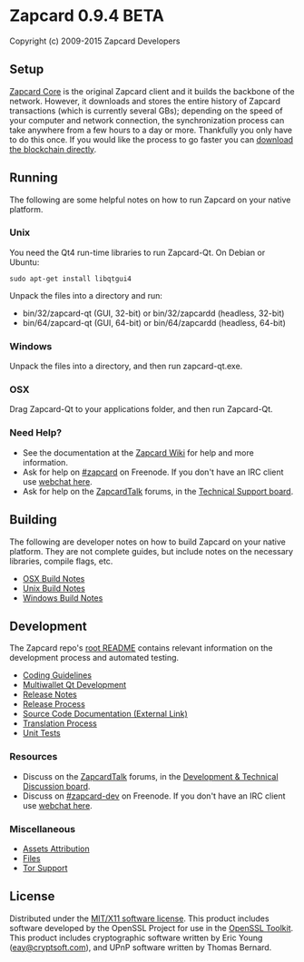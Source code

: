 Zapcard 0.9.4 BETA
=====================

Copyright (c) 2009-2015 Zapcard Developers


Setup
---------------------
[Zapcard Core](http://zapcard.org/en/download) is the original Zapcard client and it builds the backbone of the network. However, it downloads and stores the entire history of Zapcard transactions (which is currently several GBs); depending on the speed of your computer and network connection, the synchronization process can take anywhere from a few hours to a day or more. Thankfully you only have to do this once. If you would like the process to go faster you can [download the blockchain directly](bootstrap.md).

Running
---------------------
The following are some helpful notes on how to run Zapcard on your native platform. 

### Unix

You need the Qt4 run-time libraries to run Zapcard-Qt. On Debian or Ubuntu:

	sudo apt-get install libqtgui4

Unpack the files into a directory and run:

- bin/32/zapcard-qt (GUI, 32-bit) or bin/32/zapcardd (headless, 32-bit)
- bin/64/zapcard-qt (GUI, 64-bit) or bin/64/zapcardd (headless, 64-bit)



### Windows

Unpack the files into a directory, and then run zapcard-qt.exe.

### OSX

Drag Zapcard-Qt to your applications folder, and then run Zapcard-Qt.

### Need Help?

* See the documentation at the [Zapcard Wiki](https://en.zapcard.it/wiki/Main_Page)
for help and more information.
* Ask for help on [#zapcard](http://webchat.freenode.net?channels=zapcard) on Freenode. If you don't have an IRC client use [webchat here](http://webchat.freenode.net?channels=zapcard).
* Ask for help on the [ZapcardTalk](https://zapcardtalk.org/) forums, in the [Technical Support board](https://zapcardtalk.org/index.php?board=4.0).

Building
---------------------
The following are developer notes on how to build Zapcard on your native platform. They are not complete guides, but include notes on the necessary libraries, compile flags, etc.

- [OSX Build Notes](build-osx.md)
- [Unix Build Notes](build-unix.md)
- [Windows Build Notes](build-msw.md)

Development
---------------------
The Zapcard repo's [root README](https://github.com/zapcard/zapcard/blob/master/README.md) contains relevant information on the development process and automated testing.

- [Coding Guidelines](coding.md)
- [Multiwallet Qt Development](multiwallet-qt.md)
- [Release Notes](release-notes.md)
- [Release Process](release-process.md)
- [Source Code Documentation (External Link)](https://dev.visucore.com/zapcard/doxygen/)
- [Translation Process](translation_process.md)
- [Unit Tests](unit-tests.md)

### Resources
* Discuss on the [ZapcardTalk](https://zapcardtalk.org/) forums, in the [Development & Technical Discussion board](https://zapcardtalk.org/index.php?board=6.0).
* Discuss on [#zapcard-dev](http://webchat.freenode.net/?channels=zapcard) on Freenode. If you don't have an IRC client use [webchat here](http://webchat.freenode.net/?channels=zapcard-dev).

### Miscellaneous
- [Assets Attribution](assets-attribution.md)
- [Files](files.md)
- [Tor Support](tor.md)

License
---------------------
Distributed under the [MIT/X11 software license](http://www.opensource.org/licenses/mit-license.php).
This product includes software developed by the OpenSSL Project for use in the [OpenSSL Toolkit](http://www.openssl.org/). This product includes
cryptographic software written by Eric Young ([eay@cryptsoft.com](mailto:eay@cryptsoft.com)), and UPnP software written by Thomas Bernard.
